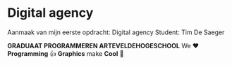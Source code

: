 # Digital agency

Aanmaak van mijn eerste opdracht: Digital agency 
Student: Tim De Saeger


**GRADUAAT PROGRAMMEREN ARTEVELDEHOGESCHOOL**
We :heart: **Programming** :thumbsup: **Graphics** make **Cool** :poop:
